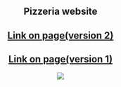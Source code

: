 <h2 align="center">Pizzeria website</h2>
<h2 align="center"><a href="https://kkouly.github.io/JS-Pizzeria/Pizza-v-2">Link on page(version 2)</a></h2>  
<h2 align="center"><a href="https://kkouly.github.io/JS-Pizzeria/Pizza-v-1">Link on page(version 1)</a></h2>  
<p align="center"><img src="https://avatanplus.com/files/resources/original/5d5155a97b06d16c85b69e20.png"></p>
